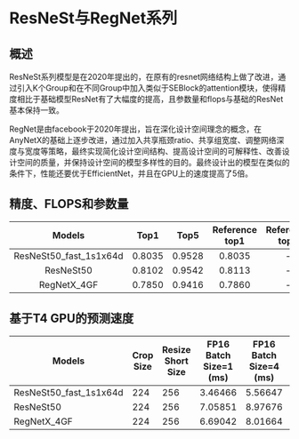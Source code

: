 # ResNeSt与RegNet系列

## 概述

ResNeSt系列模型是在2020年提出的，在原有的resnet网络结构上做了改进，通过引入K个Group和在不同Group中加入类似于SEBlock的attention模块，使得精度相比于基础模型ResNet有了大幅度的提高，且参数量和flops与基础的ResNet基本保持一致。

RegNet是由facebook于2020年提出，旨在深化设计空间理念的概念，在AnyNetX的基础上逐步改进，通过加入共享瓶颈ratio、共享组宽度、调整网络深度与宽度等策略，最终实现简化设计空间结构、提高设计空间的可解释性、改善设计空间的质量，并保持设计空间的模型多样性的目的。最终设计出的模型在类似的条件下，性能还要优于EfficientNet，并且在GPU上的速度提高了5倍。


## 精度、FLOPS和参数量

| Models           | Top1 | Top5 | Reference<br>top1 | Reference<br>top5 | FLOPS<br>(G) | Parameters<br>(M) |
|:--:|:--:|:--:|:--:|:--:|:--:|:--:|
| ResNeSt50_fast_1s1x64d        | 0.8035 | 0.9528|  0.8035 |            -| 8.68     | 26.3   |
| ResNeSt50        | 0.8102 | 0.9542|  0.8113 |            -| 10.78     | 27.5   |
| RegNetX_4GF        | 0.7850 | 0.9416|  0.7860 |            -| 8.0     | 22.1   |


## 基于T4 GPU的预测速度

| Models             | Crop Size | Resize Short Size | FP16<br>Batch Size=1<br>(ms) | FP16<br>Batch Size=4<br>(ms) | FP16<br>Batch Size=8<br>(ms) | FP32<br>Batch Size=1<br>(ms) | FP32<br>Batch Size=4<br>(ms) | FP32<br>Batch Size=8<br>(ms) |
|--------------------|-----------|-------------------|------------------------------|------------------------------|------------------------------|------------------------------|------------------------------|------------------------------|
| ResNeSt50_fast_1s1x64d          | 224       | 256   | 3.46466           | 5.56647           | 9.11848          | 3.45405      |   8.72680    |    15.48710     |
| ResNeSt50         | 224       | 256               | 7.05851           | 8.97676            | 13.34704          | 6.16248      |   12.0633    |    21.49936     |
| RegNetX_4GF | 224       | 256       | 6.69042    | 8.01664            | 11.60608       | 6.46478     |   11.19862    |    16.89089    |
